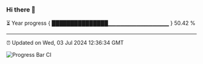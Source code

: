 ### Hi there 👋

⏳ Year progress { ███████████████▁▁▁▁▁▁▁▁▁▁▁▁▁▁▁ } 50.42 %

---

⏰ Updated on Wed, 03 Jul 2024 12:36:34 GMT

![Progress Bar CI](https://github.com/ZhaoGui/ZhaoGui/workflows/Progress%20Bar%20CI/badge.svg)
